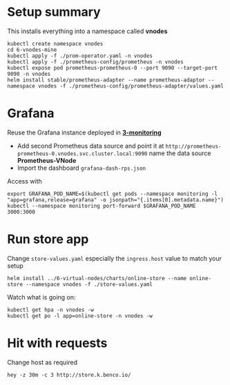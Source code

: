 # Setup summary
This installs everything into a namespace called **vnodes**
```
kubectl create namespace vnodes
cd 6-vnodes-mine
kubectl apply -f ./prom-operator.yaml -n vnodes
kubectl apply -f ./prometheus-config/prometheus -n vnodes
kubectl expose pod prometheus-prometheus-0 --port 9090 --target-port 9090 -n vnodes
helm install stable/prometheus-adapter --name prometheus-adaptor --namespace vnodes -f ./prometheus-config/prometheus-adapter/values.yaml
```

# Grafana
Reuse the Grafana instance deployed in **[3-monitoring](../3-monitoring)**

- Add second Prometheus data source and point it at `http://prometheus-prometheus-0.vnodes.svc.cluster.local:9090` name the data source **Prometheus-VNode**
- Import the dashboard `grafana-dash-rps.json`

Access with
```
export GRAFANA_POD_NAME=$(kubectl get pods --namespace monitoring -l "app=grafana,release=grafana" -o jsonpath="{.items[0].metadata.name}")
kubectl --namespace monitoring port-forward $GRAFANA_POD_NAME 3000:3000
```

# Run store app
Change `store-values.yaml` especially the `ingress.host` value to match your setup 
```
helm install ../6-virtual-nodes/charts/online-store --name online-store --namespace vnodes -f ./store-values.yaml
```

Watch what is going on:
```
kubectl get hpa -n vnodes -w
kubectl get po -l app=online-store -n vnodes -w
```


# Hit with requests
Change host as required
```
hey -z 30m -c 3 http://store.k.benco.io/
```